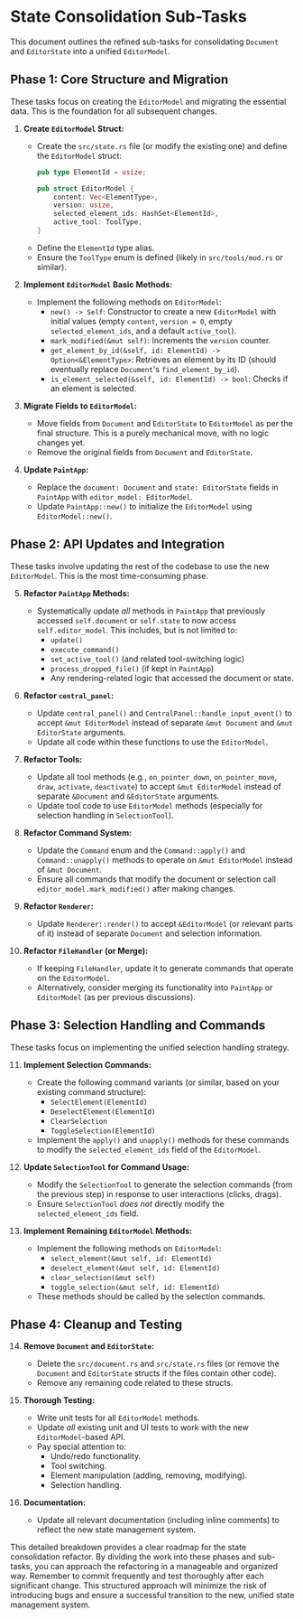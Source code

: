 # State Consolidation Sub-Tasks

This document outlines the refined sub-tasks for consolidating `Document` and `EditorState` into a unified `EditorModel`.

## Phase 1: Core Structure and Migration

These tasks focus on creating the `EditorModel` and migrating the essential data.  This is the foundation for all subsequent changes.

1.  **Create `EditorModel` Struct:**
    *   Create the `src/state.rs` file (or modify the existing one) and define the `EditorModel` struct:
        ```rust
        pub type ElementId = usize;

        pub struct EditorModel {
            content: Vec<ElementType>,
            version: usize,
            selected_element_ids: HashSet<ElementId>,
            active_tool: ToolType,
        }
        ```
    *   Define the `ElementId` type alias.
    *   Ensure the `ToolType` enum is defined (likely in `src/tools/mod.rs` or similar).

2.  **Implement `EditorModel` Basic Methods:**
    *   Implement the following methods on `EditorModel`:
        *   `new() -> Self`: Constructor to create a new `EditorModel` with initial values (empty `content`, `version = 0`, empty `selected_element_ids`, and a default `active_tool`).
        *   `mark_modified(&mut self)`: Increments the `version` counter.
        *   `get_element_by_id(&self, id: ElementId) -> Option<&ElementType>`: Retrieves an element by its ID (should eventually replace `Document`'s `find_element_by_id`).
        *   `is_element_selected(&self, id: ElementId) -> bool`: Checks if an element is selected.

3.  **Migrate Fields to `EditorModel`:**
    *   Move fields from `Document` and `EditorState` to `EditorModel` as per the final structure. This is a purely mechanical move, with no logic changes yet.
    *   Remove the original fields from `Document` and `EditorState`.

4.  **Update `PaintApp`:**
    *   Replace the `document: Document` and `state: EditorState` fields in `PaintApp` with `editor_model: EditorModel`.
    *   Update `PaintApp::new()` to initialize the `EditorModel` using `EditorModel::new()`.

## Phase 2: API Updates and Integration

These tasks involve updating the rest of the codebase to use the new `EditorModel`. This is the most time-consuming phase.

5.  **Refactor `PaintApp` Methods:**
    *   Systematically update *all* methods in `PaintApp` that previously accessed `self.document` or `self.state` to now access `self.editor_model`. This includes, but is not limited to:
        *   `update()`
        *   `execute_command()`
        *   `set_active_tool()` (and related tool-switching logic)
        *   `process_dropped_file()` (if kept in `PaintApp`)
        *   Any rendering-related logic that accessed the document or state.

6.  **Refactor `central_panel`:**
    *   Update `central_panel()` and `CentralPanel::handle_input_event()` to accept `&mut EditorModel` instead of separate `&mut Document` and `&mut EditorState` arguments.
    *   Update all code within these functions to use the `EditorModel`.

7.  **Refactor Tools:**
    *   Update all tool methods (e.g., `on_pointer_down`, `on_pointer_move`, `draw`, `activate`, `deactivate`) to accept `&mut EditorModel` instead of separate `&Document` and `&EditorState` arguments.
    *   Update tool code to use `EditorModel` methods (especially for selection handling in `SelectionTool`).

8.  **Refactor Command System:**
    *   Update the `Command` enum and the `Command::apply()` and `Command::unapply()` methods to operate on `&mut EditorModel` instead of `&mut Document`.
    *   Ensure all commands that modify the document or selection call `editor_model.mark_modified()` after making changes.

9.  **Refactor `Renderer`:**
    *   Update `Renderer::render()` to accept `&EditorModel` (or relevant parts of it) instead of separate `Document` and selection information.

10. **Refactor `FileHandler` (or Merge):**
    *   If keeping `FileHandler`, update it to generate commands that operate on the `EditorModel`.
    *   Alternatively, consider merging its functionality into `PaintApp` or `EditorModel` (as per previous discussions).

## Phase 3: Selection Handling and Commands

These tasks focus on implementing the unified selection handling strategy.

11. **Implement Selection Commands:**
    *   Create the following command variants (or similar, based on your existing command structure):
        *   `SelectElement(ElementId)`
        *   `DeselectElement(ElementId)`
        *   `ClearSelection`
        *   `ToggleSelection(ElementId)`
    *   Implement the `apply()` and `unapply()` methods for these commands to modify the `selected_element_ids` field of the `EditorModel`.

12. **Update `SelectionTool` for Command Usage:**
    *   Modify the `SelectionTool` to generate the selection commands (from the previous step) in response to user interactions (clicks, drags).
    *   Ensure `SelectionTool` *does not* directly modify the `selected_element_ids` field.

13. **Implement Remaining `EditorModel` Methods:**
    *   Implement the following methods on `EditorModel`:
        *   `select_element(&mut self, id: ElementId)`
        *   `deselect_element(&mut self, id: ElementId)`
        *   `clear_selection(&mut self)`
        *   `toggle_selection(&mut self, id: ElementId)`
    * These methods should be called by the selection commands.

## Phase 4: Cleanup and Testing

14. **Remove `Document` and `EditorState`:**
    *   Delete the `src/document.rs` and `src/state.rs` files (or remove the `Document` and `EditorState` structs if the files contain other code).
    *   Remove any remaining code related to these structs.

15. **Thorough Testing:**
    *   Write unit tests for all `EditorModel` methods.
    *   Update *all* existing unit and UI tests to work with the new `EditorModel`-based API.
    *   Pay special attention to:
        *   Undo/redo functionality.
        *   Tool switching.
        *   Element manipulation (adding, removing, modifying).
        *   Selection handling.

16. **Documentation:**
    *   Update all relevant documentation (including inline comments) to reflect the new state management system.

This detailed breakdown provides a clear roadmap for the state consolidation refactor. By dividing the work into these phases and sub-tasks, you can approach the refactoring in a manageable and organized way. Remember to commit frequently and test thoroughly after each significant change. This structured approach will minimize the risk of introducing bugs and ensure a successful transition to the new, unified state management system.